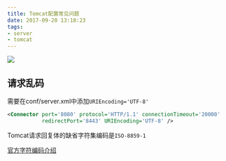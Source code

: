 ```yaml
---
title: Tomcat配置常见问题
date: 2017-09-20 13:18:23
tags:
- server
- tomcat
---
```

![](http://or0g12e5e.bkt.clouddn.com/blog/2017-09-20-052956.jpg)

## 请求乱码

需要在conf/server.xml中添加`URIEncoding='UTF-8'`

```xml
<Connector port='8080' protocol='HTTP/1.1' connectionTimeout='20000'
           redirectPort='8443' URIEncoding='UTF-8' />
```
Tomcat请求回复体的缺省字符集编码是`ISO-8859-1`

[官方字符编码介绍](https://wiki.apache.org/tomcat/FAQ/CharacterEncoding)